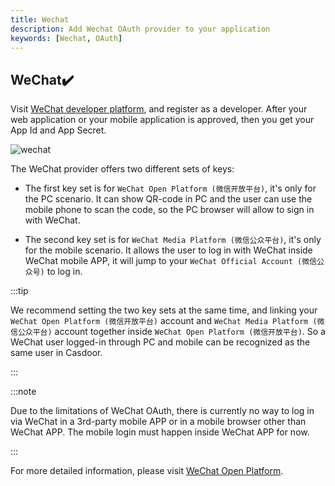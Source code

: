 ```yaml
---
title: Wechat
description: Add Wechat OAuth provider to your application
keywords: [Wechat, OAuth]
---
```


## WeChat:heavy_check_mark:

Visit [WeChat developer platform](https://open.weixin.qq.com/), and register as a developer. After your web application or your mobile application is approved, then you get your App Id and App Secret.

![wechat](/img/providers/OAuth/wechat.png)

The WeChat provider offers two different sets of keys:

- The first key set is for `WeChat Open Platform (微信开放平台)`, it's only for the PC scenario. It can show QR-code in PC and the user can use the mobile phone to scan the code, so the PC browser will allow to sign in with WeChat.

- The second key set is for `WeChat Media Platform (微信公众平台)`, it's only for the mobile scenario. It allows the user to log in with WeChat inside WeChat mobile APP, it will jump to your `WeChat Official Account (微信公众号)` to log in.

:::tip

We recommend setting the two key sets at the same time, and linking your `WeChat Open Platform (微信开放平台)` account and `WeChat Media Platform (微信公众平台)` account together inside `WeChat Open Platform (微信开放平台)`. So a WeChat user logged-in through PC and mobile can be recognized as the same user in Casdoor.

:::

:::note

Due to the limitations of WeChat OAuth, there is currently no way to log in via WeChat in a 3rd-party mobile APP or in a mobile browser other than WeChat APP. The mobile login must happen inside WeChat APP for now.

:::

For more detailed information, please visit [WeChat Open Platform](https://developers.weixin.qq.com/doc/oplatform/en/Website_App/WeChat_Login/Wechat_Login.html).
